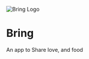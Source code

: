 ![Bring Logo](https://d2wcds7obmglv2.cloudfront.net/assets/default/default_volunteering.jpg)

# Bring

An app to Share love, and food
